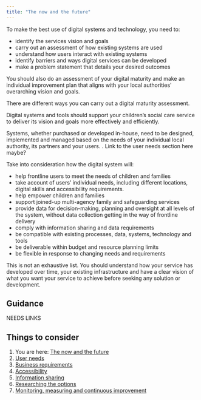 ```yaml
---
title: "The now and the future"
---
```


To make the best use of digital systems and technology, you need to:

* identify the services vision and goals
* carry out an assessment of how existing systems are used
* understand how users interact with existing systems 
* identify barriers and ways digital services can be developed 
* make a problem statement that details your desired outcomes

You should also do an assessment of your digital maturity and make an individual improvement plan that aligns with your local authorities' overarching vision and goals. 

There are different ways you can carry out a digital maturity assessment.

Digital systems and tools should support your children’s social care service to deliver its vision and goals more effectively and efficiently. 

Systems, whether purchased or developed in-house, need to be designed, implemented and managed based on the needs of your individual local authority, its partners and your users. . Link to the user needs section here maybe?

Take into consideration how the digital system will:

* help frontline users to meet the needs of children and families
* take account of users’ individual needs, including different locations, digital skills and accessibility requirements.
* help empower children and families 
* support joined-up multi-agency family and safeguarding services
* provide data for decision-making, planning and oversight at all levels of the system, without data collection getting in the way of frontline delivery 
* comply with information sharing and data requirements 
* be compatible with existing processes, data, systems, technology and tools
* be deliverable within budget and resource planning limits
* be flexible in response to changing needs and requirements 

This is not an exhaustive list. You should understand how your service has developed over time, your existing infrastructure and have a clear vision of what you want your service to achieve before seeking any solution or development.

## Guidance

NEEDS LINKS


## Things to consider

1. You are here: [The now and the future](/principle-1)
2. [User needs](/principle-2)
3. [Business requirements](/principle-3)
4. [Accessibility](/principle-4)
5. [Information sharing](/principle-5)
6. [Researching the options](/principle-6)
7. [Monitoring, measuring and continuous improvement](/principle-7)
